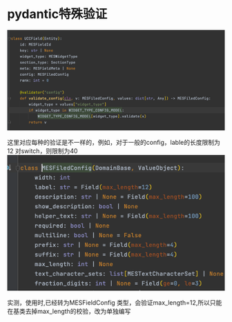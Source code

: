 # pydantic特殊验证


![](vx_images/280304492836402.png)


这里对应每种的验证是不一样的，例如，对于一般的config，lable的长度限制为12
对switch，则限制为40
![](vx_images/267835701625494.png)


实测，使用时,已经转为MESFieldConfig 类型，会验证max_length=12,所以只能在基类去掉max_length的校验，改为单独编写
